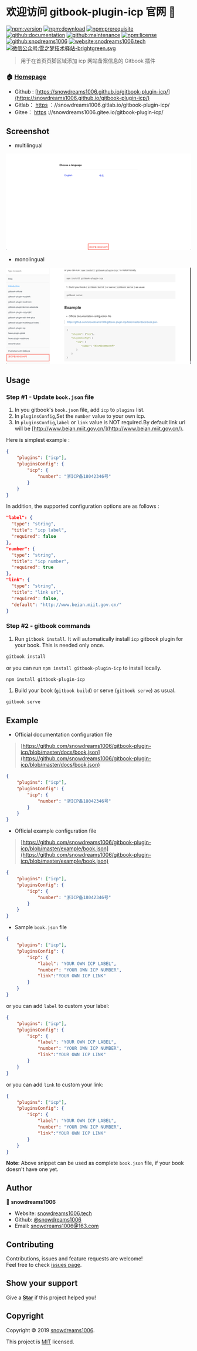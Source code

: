 # 欢迎访问 gitbook-plugin-icp 官网 👋

[![npm:version](https://img.shields.io/npm/v/gitbook-plugin-icp.svg)](https://www.npmjs.com/package/gitbook-plugin-icp)
[![npm:download](https://img.shields.io/npm/dt/gitbook-plugin-icp.svg)](https://www.npmjs.com/package/gitbook-plugin-icp)
[![npm:prerequisite](https://img.shields.io/badge/gitbook-*-blue.svg)](https://www.npmjs.com/package/gitbook-plugin-icp)
[![github:documentation](https://img.shields.io/badge/documentation-yes-brightgreen.svg)](https://github.com/snowdreams1006/gitbook-plugin-icp#readme)
[![github:maintenance](https://img.shields.io/badge/Maintained%3F-yes-green.svg)](https://github.com/snowdreams1006/gitbook-plugin-icp/graphs/commit-activity)
[![npm:license](https://img.shields.io/npm/l/gitbook-plugin-icp.svg)](https://github.com/snowdreams1006/gitbook-plugin-icp/blob/master/LICENSE)
[![github:snodreams1006](https://img.shields.io/badge/github-snowdreams1006-brightgreen.svg)](https://github.com/snowdreams1006)
[![website:snodreams1006.tech](https://img.shields.io/badge/website-snowdreams1006.tech-brightgreen.svg)](https://snowdreams1006.tech/)
[![微信公众号:雪之梦技术驿站-brightgreen.svg](https://img.shields.io/badge/%E5%BE%AE%E4%BF%A1%E5%85%AC%E4%BC%97%E5%8F%B7-%E9%9B%AA%E4%B9%8B%E6%A2%A6%E6%8A%80%E6%9C%AF%E9%A9%BF%E7%AB%99-brightgreen.svg)](https://snowdreams1006.github.io/snowdreams1006-wechat-public.jpeg)

> 用于在首页页脚区域添加 icp 网站备案信息的 Gitbook 插件

### 🏠 [Homepage](https://github.com/snowdreams1006/gitbook-plugin-icp#readme)

- Github : [https://snowdreams1006.github.io/gitbook-plugin-icp/](https://snowdreams1006.github.io/gitbook-plugin-icp/)
- Gitlab： [https](https://snowdreams1006.gitlab.io/gitbook-plugin-icp/) ：//snowdreams1006.gitlab.io/gitbook-plugin-icp/
- Gitee： [https](https://snowdreams1006.gitee.io/gitbook-plugin-icp/) ://snowdreams1006.gitee.io/gitbook-plugin-icp/

## Screenshot

- multilingual

![icp-multilingual-index-use-preview.png](icp-multilingual-index-use-preview.png)

- monolingual

![icp-monolingual-index-use-preview.png](icp-monolingual-index-use-preview.png)

## Usage

### Step #1 - Update `book.json` file

1. In you gitbook's `book.json` file, add `icp` to `plugins` list.
2. In `pluginsConfig`,Set the `number` value to your own icp.
3. In `pluginsConfig`,`label` or `link` value is NOT required.By default link url will be [http://www.beian.miit.gov.cn/](http://www.beian.miit.gov.cn/).

Here is simplest example :

```json
{
    "plugins": ["icp"],
    "pluginsConfig": {
        "icp": {
            "number": "浙ICP备18042346号"
        }
    }
}
```

In addition, the supported configuration options are as follows :

```json
"label": {
  "type": "string",
  "title": "icp label",
  "required": false
},
"number": {
  "type": "string",
  "title": "icp number",
  "required": true
},
"link": {
  "type": "string",
  "title": "link url",
  "required": false,
  "default": "http://www.beian.miit.gov.cn/"
}
```

### Step #2 - gitbook commands

1. Run `gitbook install`. It will automatically install `icp` gitbook plugin for your book. This is needed only once.

```bash
gitbook install
```

or you can run `npm install gitbook-plugin-icp` to install locally.

```bash
npm install gitbook-plugin-icp
```

1. Build your book (`gitbook build`) or serve (`gitbook serve`) as usual.

```bash
gitbook serve
```

## Example

- Official documentation configuration file

> [https://github.com/snowdreams1006/gitbook-plugin-icp/blob/master/docs/book.json](https://github.com/snowdreams1006/gitbook-plugin-icp/blob/master/docs/book.json)

```json
{
    "plugins": ["icp"],
    "pluginsConfig": {
        "icp": {
            "number": "浙ICP备18042346号"
        }
    }
}
```

- Official example configuration file

> [https://github.com/snowdreams1006/gitbook-plugin-icp/blob/master/example/book.json](https://github.com/snowdreams1006/gitbook-plugin-icp/blob/master/example/book.json)

```json
{
    "plugins": ["icp"],
    "pluginsConfig": {
        "icp": {
            "number": "浙ICP备18042346号"
        }
    }
}
```

- Sample `book.json` file

```json
{
    "plugins": ["icp"],
    "pluginsConfig": {
        "icp": {
            "label": "YOUR OWN ICP LABEL",
            "number": "YOUR OWN ICP NUMBER",
            "link":"YOUR OWN ICP LINK"
        }
    }
}
```

or you can add `label` to custom your label:

```json
{
    "plugins": ["icp"],
    "pluginsConfig": {
        "icp": {
            "label": "YOUR OWN ICP LABEL",
            "number": "YOUR OWN ICP NUMBER",
            "link":"YOUR OWN ICP LINK"
        }
    }
}
```

or you can add `link` to custom your link:

```json
{
    "plugins": ["icp"],
    "pluginsConfig": {
        "icp": {
            "label": "YOUR OWN ICP LABEL",
            "number": "YOUR OWN ICP NUMBER",
            "link":"YOUR OWN ICP LINK"
        }
    }
}
```

**Note**: Above snippet can be used as complete `book.json` file, if your book doesn't have one yet.

## Author

👤 **snowdreams1006**

- Website: [snowdreams1006.tech](https://snowdreams1006.tech/)
- Github: [@snowdreams1006](https://github.com/snowdreams1006)
- Email: [snowdreams1006@163.com](mailto:snowdreams1006@163.com)

## Contributing

Contributions, issues and feature requests are welcome!<br>Feel free to check [issues page](https://github.com/snowdreams1006/gitbook-plugin-icp/issues).

## Show your support

Give a [**Star**](https://github.com/snowdreams1006/gitbook-plugin-icp) if this project helped you!

## Copyright

Copyright © 2019 [snowdreams1006](https://github.com/snowdreams1006).

This project is [MIT](https://github.com/snowdreams1006/gitbook-plugin-icp/blob/master/LICENSE) licensed.
